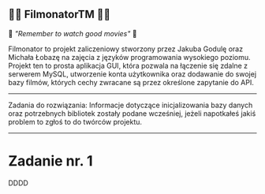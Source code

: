 ## 🤜🏻 FilmonatorTM 🤛🏻

😤 *"Remember to watch good movies"* 😤

Filmonator to projekt zaliczeniowy stworzony przez Jakuba Godulę oraz Michała Łobazę na zajęcia z języków programowania wysokiego poziomu. Projekt ten to prosta aplikacja GUI, która pozwala na łączenie się zdalne z serwerem MySQL, utworzenie konta użytkownika oraz dodawanie do swojej bazy filmów, których cechy zwracane są przez określone zapytanie do API. 

----------------------------------------------------------------------------------------------------------------------------------------------------------------------

Zadania do rozwiązania:
Informacje dotyczące inicjalizowania bazy danych oraz potrzebnych bibliotek zostały podane wcześniej, jeżeli napotkałeś jakiś problem to zgłoś to do twórców projektu. 

----------------------------------------------------------------------------------------------------------------------------------------------------------------------
# Zadanie nr. 1
  DDDD


